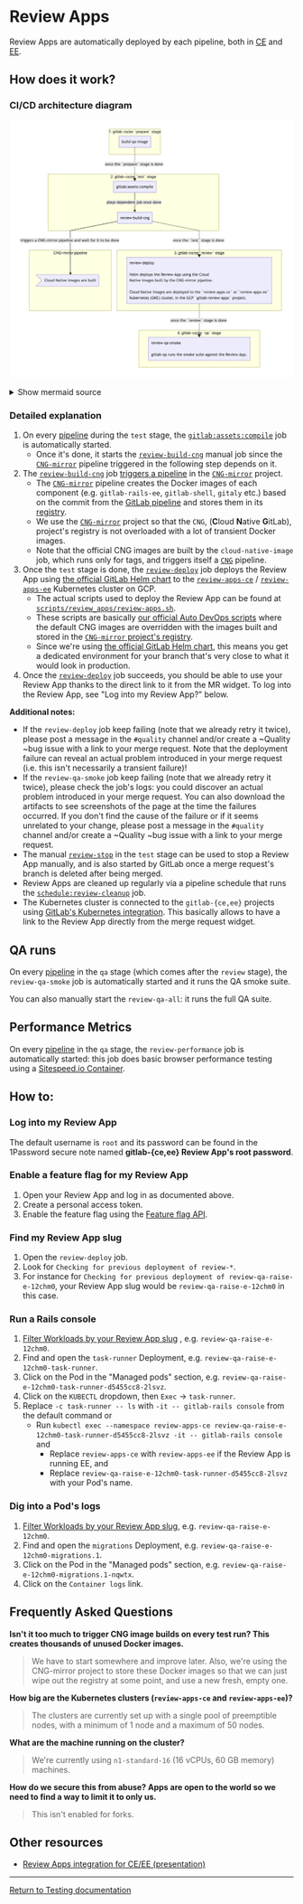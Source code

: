 # Review Apps

Review Apps are automatically deployed by each pipeline, both in
[CE](https://gitlab.com/gitlab-org/gitlab-ce/merge_requests/22010) and
[EE](https://gitlab.com/gitlab-org/gitlab-ee/merge_requests/6665).

## How does it work?

### CI/CD architecture diagram

![Review Apps CI/CD architecture](img/review_apps_cicd_architecture.png)

<details>
<summary>Show mermaid source</summary>
<pre>
graph TD
    build-qa-image -.->|once the `prepare` stage is done| gitlab:assets:compile
    review-build-cng -->|triggers a CNG-mirror pipeline and wait for it to be done| CNG-mirror
    review-build-cng -.->|once the `test` stage is done| review-deploy
    review-deploy -.->|once the `review` stage is done| review-qa-smoke

subgraph 1. gitlab-ce/ee `prepare` stage
    build-qa-image
    end

subgraph 2. gitlab-ce/ee `test` stage
    gitlab:assets:compile -->|plays dependent job once done| review-build-cng
    end

subgraph 3. gitlab-ce/ee `review` stage
    review-deploy["review-deploy<br /><br />Helm deploys the Review App using the Cloud<br/>Native images built by the CNG-mirror pipeline.<br /><br />Cloud Native images are deployed to the `review-apps-ce` or `review-apps-ee`<br />Kubernetes (GKE) cluster, in the GCP `gitlab-review-apps` project."]
    end

subgraph 4. gitlab-ce/ee `qa` stage
    review-qa-smoke[review-qa-smoke<br /><br />gitlab-qa runs the smoke suite against the Review App.]
    end

subgraph CNG-mirror pipeline
    CNG-mirror>Cloud Native images are built];
    end
</pre>
</details>

### Detailed explanation

1. On every [pipeline][gitlab-pipeline] during the `test` stage, the
   [`gitlab:assets:compile`][gitlab:assets:compile] job is automatically started.
   - Once it's done, it starts the [`review-build-cng`][review-build-cng]
     manual job since the [`CNG-mirror`][cng-mirror] pipeline triggered in the
     following step depends on it.
1. The [`review-build-cng`][review-build-cng] job [triggers a pipeline][cng-mirror-pipeline]
   in the [`CNG-mirror`][cng-mirror] project.
   - The [`CNG-mirror`][cng-mirror-pipeline] pipeline creates the Docker images of
     each component (e.g. `gitlab-rails-ee`, `gitlab-shell`, `gitaly` etc.)
     based on the commit from the [GitLab pipeline][gitlab-pipeline] and stores
     them in its [registry][cng-mirror-registry].
   - We use the [`CNG-mirror`][cng-mirror] project so that the `CNG`, (**C**loud
     **N**ative **G**itLab), project's registry is not overloaded with a
     lot of transient Docker images.
   - Note that the official CNG images are built by the `cloud-native-image`
     job, which runs only for tags, and triggers itself a [`CNG`][cng] pipeline.
1. Once the `test` stage is done, the [`review-deploy`][review-deploy] job
   deploys the Review App using [the official GitLab Helm chart][helm-chart] to
   the [`review-apps-ce`][review-apps-ce] / [`review-apps-ee`][review-apps-ee]
   Kubernetes cluster on GCP.
   - The actual scripts used to deploy the Review App can be found at
     [`scripts/review_apps/review-apps.sh`][review-apps.sh].
   - These scripts are basically
     [our official Auto DevOps scripts][Auto-DevOps.gitlab-ci.yml] where the
     default CNG images are overridden with the images built and stored in the
     [`CNG-mirror` project's registry][cng-mirror-registry].
   - Since we're using [the official GitLab Helm chart][helm-chart], this means
     you get a dedicated environment for your branch that's very close to what
     it would look in production.
1. Once the [`review-deploy`][review-deploy] job succeeds, you should be able to
   use your Review App thanks to the direct link to it from the MR widget. To log
   into the Review App, see "Log into my Review App?" below.

**Additional notes:**

- If the `review-deploy` job keep failing (note that we already retry it twice),
  please post a message in the `#quality` channel and/or create a ~Quality ~bug
  issue with a link to your merge request. Note that the deployment failure can
  reveal an actual problem introduced in your merge request (i.e. this isn't
  necessarily a transient failure)!
- If the `review-qa-smoke` job keep failing (note that we already retry it twice),
  please check the job's logs: you could discover an actual problem introduced in
  your merge request. You can also download the artifacts to see screenshots of
  the page at the time the failures occurred. If you don't find the cause of the
  failure or if it seems unrelated to your change, please post a message in the
  `#quality` channel and/or create a ~Quality ~bug issue with a link to your
  merge request.
- The manual [`review-stop`][gitlab-ci-yml] in the `test` stage can be used to
  stop a Review App manually, and is also started by GitLab once a merge
  request's branch is deleted after being merged.
- Review Apps are cleaned up regularly via a pipeline schedule that runs
  the [`schedule:review-cleanup`][gitlab-ci-yml] job.
- The Kubernetes cluster is connected to the `gitlab-{ce,ee}` projects using
  [GitLab's Kubernetes integration][gitlab-k8s-integration]. This basically
  allows to have a link to the Review App directly from the merge request
  widget.

## QA runs

On every [pipeline][gitlab-pipeline] in the `qa` stage (which comes after the
`review` stage), the `review-qa-smoke` job is automatically started and it runs
the QA smoke suite.

You can also manually start the `review-qa-all`: it runs the full QA suite.

## Performance Metrics

On every [pipeline][gitlab-pipeline] in the `qa` stage, the
`review-performance` job is automatically started: this job does basic
browser performance testing using a
[Sitespeed.io Container](https://docs.gitlab.com/ee/user/project/merge_requests/browser_performance_testing.html).

## How to:

### Log into my Review App

The default username is `root` and its password can be found in the 1Password
secure note named **gitlab-{ce,ee} Review App's root password**.

### Enable a feature flag for my Review App

1. Open your Review App and log in as documented above.
1. Create a personal access token.
1. Enable the feature flag using the [Feature flag API](../../api/features.md).

### Find my Review App slug

1. Open the `review-deploy` job.
1. Look for `Checking for previous deployment of review-*`.
1. For instance for `Checking for previous deployment of review-qa-raise-e-12chm0`,
   your Review App slug would be `review-qa-raise-e-12chm0` in this case.

### Run a Rails console

1. [Filter Workloads by your Review App slug](https://console.cloud.google.com/kubernetes/workload?project=gitlab-review-apps)
  , e.g. `review-qa-raise-e-12chm0`.
1. Find and open the `task-runner` Deployment, e.g. `review-qa-raise-e-12chm0-task-runner`.
1. Click on the Pod in the "Managed pods" section, e.g. `review-qa-raise-e-12chm0-task-runner-d5455cc8-2lsvz`.
1. Click on the `KUBECTL` dropdown, then `Exec` -> `task-runner`.
1. Replace `-c task-runner -- ls` with `-it -- gitlab-rails console` from the
   default command or
   - Run `kubectl exec --namespace review-apps-ce review-qa-raise-e-12chm0-task-runner-d5455cc8-2lsvz -it -- gitlab-rails console` and
     - Replace `review-apps-ce` with `review-apps-ee` if the Review App
       is running EE, and
     - Replace `review-qa-raise-e-12chm0-task-runner-d5455cc8-2lsvz`
       with your Pod's name.

### Dig into a Pod's logs

1. [Filter Workloads by your Review App slug](https://console.cloud.google.com/kubernetes/workload?project=gitlab-review-apps),
   e.g. `review-qa-raise-e-12chm0`.
1. Find and open the `migrations` Deployment, e.g.
   `review-qa-raise-e-12chm0-migrations.1`.
1. Click on the Pod in the "Managed pods" section, e.g.
   `review-qa-raise-e-12chm0-migrations.1-nqwtx`.
1. Click on the `Container logs` link.

## Frequently Asked Questions

**Isn't it too much to trigger CNG image builds on every test run? This creates
thousands of unused Docker images.**

  > We have to start somewhere and improve later. Also, we're using the
  CNG-mirror project to store these Docker images so that we can just wipe out
  the registry at some point, and use a new fresh, empty one.

**How big are the Kubernetes clusters (`review-apps-ce` and `review-apps-ee`)?**

  > The clusters are currently set up with a single pool of preemptible nodes,
  with a minimum of 1 node and a maximum of 50 nodes.

**What are the machine running on the cluster?**

  > We're currently using `n1-standard-16` (16 vCPUs, 60 GB memory) machines.

**How do we secure this from abuse? Apps are open to the world so we need to
find a way to limit it to only us.**

  > This isn't enabled for forks.

## Other resources

* [Review Apps integration for CE/EE (presentation)](https://docs.google.com/presentation/d/1QPLr6FO4LduROU8pQIPkX1yfGvD13GEJIBOenqoKxR8/edit?usp=sharing)

[charts-1068]: https://gitlab.com/charts/gitlab/issues/1068
[gitlab-pipeline]: https://gitlab.com/gitlab-org/gitlab-ce/pipelines/44362587
[gitlab:assets:compile]: https://gitlab.com/gitlab-org/gitlab-ce/-/jobs/149511610
[review-build-cng]: https://gitlab.com/gitlab-org/gitlab-ce/-/jobs/149511623
[review-deploy]: https://gitlab.com/gitlab-org/gitlab-ce/-/jobs/149511624
[cng-mirror]: https://gitlab.com/gitlab-org/build/CNG-mirror
[cng]: https://gitlab.com/gitlab-org/build/CNG
[cng-mirror-pipeline]: https://gitlab.com/gitlab-org/build/CNG-mirror/pipelines/44364657
[cng-mirror-registry]: https://gitlab.com/gitlab-org/build/CNG-mirror/container_registry
[helm-chart]: https://gitlab.com/charts/gitlab/
[review-apps-ce]: https://console.cloud.google.com/kubernetes/clusters/details/us-central1-a/review-apps-ce?project=gitlab-review-apps
[review-apps-ee]: https://console.cloud.google.com/kubernetes/clusters/details/us-central1-b/review-apps-ee?project=gitlab-review-apps
[review-apps.sh]: https://gitlab.com/gitlab-org/gitlab-ee/blob/master/scripts/review_apps/review-apps.sh
[automated_cleanup.rb]: https://gitlab.com/gitlab-org/gitlab-ee/blob/master/scripts/review_apps/automated_cleanup.rb
[Auto-DevOps.gitlab-ci.yml]: https://gitlab.com/gitlab-org/gitlab-ce/blob/master/lib/gitlab/ci/templates/Auto-DevOps.gitlab-ci.yml
[gitlab-ci-yml]: https://gitlab.com/gitlab-org/gitlab-ce/blob/master/.gitlab-ci.yml
[gitlab-k8s-integration]: https://docs.gitlab.com/ee/user/project/clusters/index.html
[password-bug]: https://gitlab.com/gitlab-org/gitlab-ce/issues/53621

---

[Return to Testing documentation](index.md)
